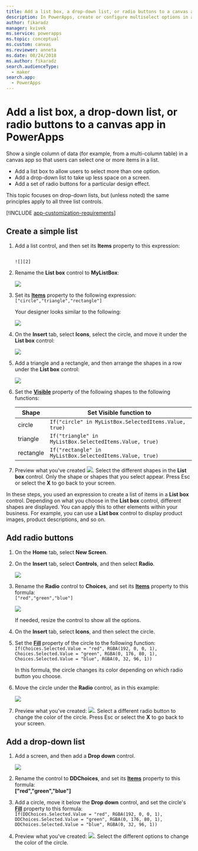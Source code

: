 ```yaml
---
title: Add a list box, a drop-down list, or radio buttons to a canvas app | Microsoft Docs
description: In PowerApps, create or configure multiselect options in a canvas app
author: fikaradz
manager: kvivek
ms.service: powerapps
ms.topic: conceptual
ms.custom: canvas
ms.reviewer: anneta
ms.date: 08/24/2018
ms.author: fikaradz
search.audienceType: 
  - maker
search.app: 
  - PowerApps
---
```

# Add a list box, a drop-down list, or radio buttons to a canvas app in PowerApps

Show a single column of data (for example, from a multi-column table) in a canvas app so that users can select one or more items in a list.

- Add a list box to allow users to select more than one option.
- Add a drop-down list to take up less space on a screen.
- Add a set of radio buttons for a particular design effect.

This topic focuses on drop-down lists, but (unless noted) the same principles apply to all three list controls.

[!INCLUDE [app-customization-requirements](../../includes/app-customization-requirements.md)]

## Create a simple list

1. Add a list control, and then set its **Items** property to this expression:

    ```On the **Insert** tab, select **Controls**, and then select **List box**:

    ![][2]  

2. Rename the **List box** control to **MyListBox**:  

    ![][3]

3. Set its **[Items](controls/properties-core.md)** property to the following expression:  
   ```["circle","triangle","rectangle"]```  <br/>

    Your designer looks similar to the following:

    ![][4]

4. On the **Insert** tab, select **Icons**, select the circle, and move it under the **List box** control:

    ![][5]  

5. Add a triangle and a rectangle, and then arrange the shapes in a row under the **List box** control:

    ![][6]  

6. Set the **[Visible](controls/properties-core.md)** property of the following shapes to the following functions:  

   | Shape | Set Visible function to |
   | --- | --- |
   | circle |```If("circle" in MyListBox.SelectedItems.Value, true)``` |
   | triangle |```If("triangle" in MyListBox.SelectedItems.Value, true)``` |
   | rectangle |```If("rectangle" in MyListBox.SelectedItems.Value, true)``` |

7. Preview what you've created ![][1]. Select the different shapes in the **List box** control. Only the shape or shapes that you select appear. Press Esc or select the **X** to go back to your screen.

In these steps, you used an expression to create a list of items in a **List box** control. Depending on what you choose in the **List box** control, different shapes are displayed. You can apply this to other elements within your business. For example, you can use a **List box** control to display product images, product descriptions, and so on.

## Add radio buttons
1. On the **Home** tab, select **New Screen**.

2. On the **Insert** tab, select **Controls**, and then select **Radio**.

    ![][10]  

3. Rename the **Radio** control to **Choices**, and set its **[Items](controls/properties-core.md)** property to this formula:  
   ```["red","green","blue"]```  <br/>

    ![][12]  

    If needed, resize the control to show all the options.

4. On the **Insert** tab, select **Icons**, and then select the circle.

5. Set the **[Fill](controls/properties-color-border.md)** property of the circle to the following function:  
   ```If(Choices.Selected.Value = "red", RGBA(192, 0, 0, 1), Choices.Selected.Value = "green", RGBA(0, 176, 80, 1), Choices.Selected.Value = "blue", RGBA(0, 32, 96, 1))```  

    In this formula, the circle changes its color depending on which radio button you choose.

6. Move the circle under the **Radio** control, as in this example:

    ![][14]  

7. Preview what you've created: ![][1]. Select a different radio button to change the color of the circle. Press Esc or select the **X** to go back to your screen.

## Add a drop-down list
1. Add a screen, and then add a **Drop down** control.

    ![][15]  

2. Rename the control to **DDChoices**, and set its **[Items](controls/properties-core.md)** property to this formula:<br>
   **["red","green","blue"]**

3. Add a circle, move it below the **Drop down** control, and set the circle's **[Fill](controls/properties-color-border.md)** property to this formula:  
   ```If(DDChoices.Selected.Value = "red", RGBA(192, 0, 0, 1), DDChoices.Selected.Value = "green", RGBA(0, 176, 80, 1), DDChoices.Selected.Value = "blue", RGBA(0, 32, 96, 1))```

4. Preview what you've created: ![][1]. Select the different options to change the color of the circle.

[1]: ./media/add-list-box-drop-down-list-radio-button/preview.png
[2]: ./media/add-list-box-drop-down-list-radio-button/listbox.png
[3]: ./media/add-list-box-drop-down-list-radio-button/renamelistbox.png
[4]: ./media/add-list-box-drop-down-list-radio-button/itemslistbox.png
[5]: ./media/add-list-box-drop-down-list-radio-button/circle.png
[6]: ./media/add-list-box-drop-down-list-radio-button/allshapes.png
[10]: ./media/add-list-box-drop-down-list-radio-button/radiobutton.png
[12]: ./media/add-list-box-drop-down-list-radio-button/itemsradio.png
[14]: ./media/add-list-box-drop-down-list-radio-button/radiocircle.png
[15]: ./media/add-list-box-drop-down-list-radio-button/dropdown.png
